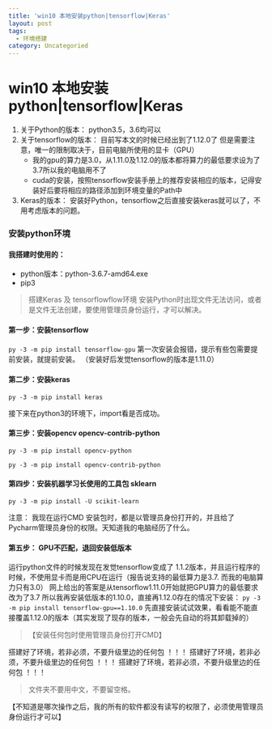 ```yaml
---
title: 'win10 本地安装python|tensorflow|Keras'
layout: post
tags:
  - 环境搭建
category: Uncategoried
---
```

# win10 本地安装python|tensorflow|Keras

1. 关于Python的版本：
python3.5，3.6均可以
1. 关于tensorflow的版本：
目前写本文的时候已经出到了1.12.0了
但是需要注意，唯一的限制取决于，目前电脑所使用的显卡（GPU）
	- 我的gpu的算力是3.0，从1.11.0及1.12.0的版本都将算力的最低要求设为了3.7所以我的电脑用不了
	- cuda的安装，按照tensorflow安装手册上的推荐安装相应的版本，记得安装好后要将相应的路径添加到环境变量的Path中
1. Keras的版本：
安装好Python，tensorflow之后直接安装keras就可以了，不用考虑版本的问题。

### 安装python环境
#### 我搭建时使用的：
- python版本：python-3.6.7-amd64.exe
- pip3  

> 搭建Keras 及 tensorflowflow环境
安装Python时出现文件无法访问，或者是文件无法创建，要使用管理员身份运行，才可以解决。

#### 第一步：安装tensorflow
`py -3 -m pip install tensorflow-gpu`
第一次安装会报错，提示有些包需要提前安装，就提前安装。
（安装好后发觉tensorflow的版本是1.11.0）

#### 第二步：安装keras
`py -3 -m pip install keras`

接下来在python3的环境下，import看是否成功。


#### 第三步：安装opencv   opencv-contrib-python
`py -3 -m pip install opencv-python`

`py -3 -m pip install opencv-contrib-python`

#### 第四步：安装机器学习长使用的工具包 sklearn
`py -3 -m pip install -U scikit-learn`

注意： 我现在运行CMD 安装包时，都是以管理员身份打开的，并且给了Pycharm管理员身份的权限。天知道我的电脑经历了什么。


#### 第五步： GPU不匹配，退回安装低版本
运行python文件的时候发现在发觉tensorflow变成了 1.1.2版本，并且运行程序的时候，不使用显卡而是用CPU在运行（报告说支持的最低算力是3.7. 而我的电脑算力只有3.0）
网上给出的答案是从tensorflow1.11.0开始就把GPU算力的最低要求改为了3.7
所以我再安装低版本的1.10.0，直接再1.12.0存在的情况下安装：
`py -3 -m pip install tensorflow-gpu==1.10.0`
先直接安装试试效果，看看能不能直接覆盖1.12.0的版本（其实发现了现存的版本，一般会先自动的将其卸载掉的）

> 【安装任何包时使用管理员身份打开CMD】

搭建好了环境，若非必须，不要升级里边的任何包 ！！！
搭建好了环境，若非必须，不要升级里边的任何包 ！！！
搭建好了环境，若非必须，不要升级里边的任何包 ！！！

> 文件夹不要用中文，不要留空格。

【不知道是哪次操作之后，我的所有的软件都没有读写的权限了，必须使用管理员身份运行才可以】